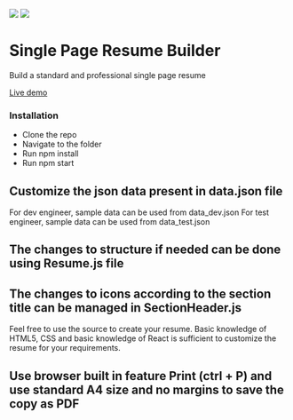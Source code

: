 [![](https://img.shields.io/github/forks/sadanandpai/single-page-resume-builder?style=for-the-badge)](#forks)
[![](https://img.shields.io/github/stars/sadanandpai/single-page-resume-builder?style=for-the-badge)](#stars)

# Single Page Resume Builder
Build a standard and professional single page resume

<a href="https://sadanandpai.github.io/single-page-resume-builder/">Live demo</a>

### Installation
- Clone the repo
- Navigate to the folder
- Run npm install
- Run npm start

## Customize the json data present in data.json file
For dev engineer, sample data can be used from data_dev.json
For test engineer, sample data can be used from data_test.json

## The changes to structure if needed can be done using Resume.js file
## The changes to icons according to the section title can be managed in SectionHeader.js

Feel free to use the source to create your resume.
Basic knowledge of HTML5, CSS and basic knowledge of React is sufficient to customize the resume for your requirements.

## Use browser built in feature Print (ctrl + P) and use standard A4 size and no margins to save the copy as PDF
